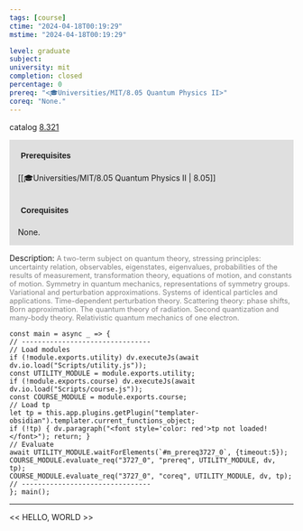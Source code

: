 ```yaml
---
tags: [course]
ctime: "2024-04-18T00:19:29"
mstime: "2024-04-18T00:19:29"

level: graduate
subject: 
university: mit
completion: closed
percentage: 0
prereq: "<🎓Universities/MIT/8.05 Quantum Physics II>"
coreq: "None."
---
```


catalog [8.321](http://student.mit.edu/catalog/m8b.html#8.321)

<span style="display: block; padding: 15px; background-color: rgb(100, 100, 100, 0.2);"><font id="m_prereq3727_0" style="display: block; font-family: Arial, sans-serif; font-weight: bold; padding: 5px">Prerequisites</font><br><span id="prereq3727_0">[[🎓Universities/MIT/8.05 Quantum Physics II | 8.05]]</span></span>
<span style="display: block; padding: 15px; background-color: rgb(100, 100, 100, 0.2);"><font id="m_coreq3727_0" style="display: block; font-family: Arial, sans-serif; font-weight: bold; padding: 5px">Corequisites</font><br><span id="coreq3727_0">None.</span></span>

<font style="">Description:</font>
<font style="color: grey; font-size: 0.8rem;">A two-term subject on quantum theory, stressing principles: uncertainty relation, observables, eigenstates, eigenvalues, probabilities of the results of measurement, transformation theory, equations of motion, and constants of motion. Symmetry in quantum mechanics, representations of symmetry groups. Variational and perturbation approximations. Systems of identical particles and applications. Time-dependent perturbation theory. Scattering theory: phase shifts, Born approximation. The quantum theory of radiation. Second quantization and many-body theory. Relativistic quantum mechanics of one electron.</font>

```dataviewjs
const main = async _ => {
// --------------------------------
// Load modules
if (!module.exports.utility) dv.executeJs(await dv.io.load("Scripts/utility.js"));
const UTILITY_MODULE = module.exports.utility;
if (!module.exports.course) dv.executeJs(await dv.io.load("Scripts/course.js"));
const COURSE_MODULE = module.exports.course;
// Load tp
let tp = this.app.plugins.getPlugin("templater-obsidian").templater.current_functions_object;
if (!tp) { dv.paragraph("<font style='color: red'>tp not loaded!</font>"); return; }
// Evaluate
await UTILITY_MODULE.waitForElements(`#m_prereq3727_0`, {timeout:5});
COURSE_MODULE.evaluate_req("3727_0", "prereq", UTILITY_MODULE, dv, tp);
COURSE_MODULE.evaluate_req("3727_0", "coreq", UTILITY_MODULE, dv, tp);
// --------------------------------
}; main();
```

---

<< HELLO, WORLD >>
